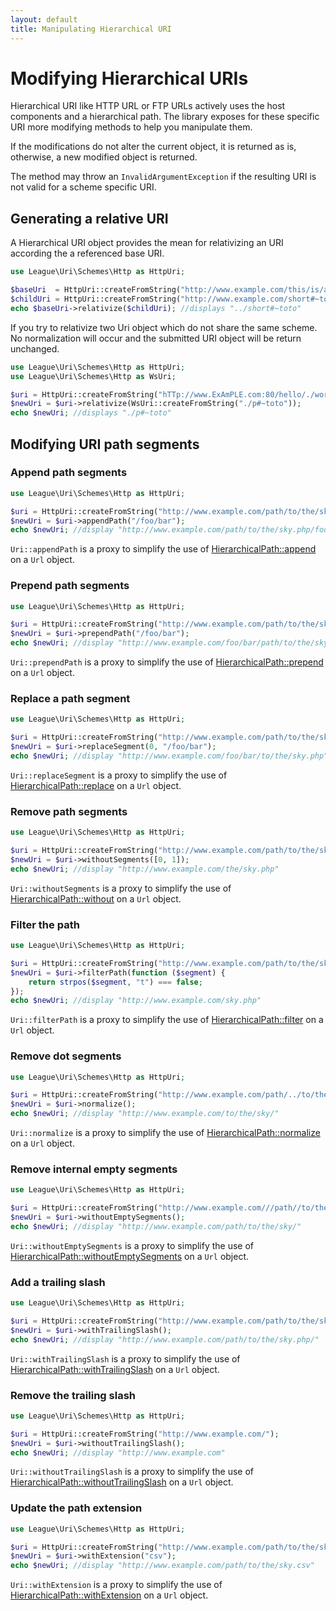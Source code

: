 ```yaml
---
layout: default
title: Manipulating Hierarchical URI
---
```


# Modifying Hierarchical URIs

Hierarchical URI like HTTP URL or FTP URLs actively uses the host components and a hierarchical path. The library exposes for these specific URI more modifying methods to help you manipulate them.

<p class="message-notice">If the modifications do not alter the current object, it is returned as is, otherwise, a new modified object is returned.</p>

<p class="message-warning">The method may throw an <code>InvalidArgumentException</code> if the resulting URI is not valid for a scheme specific URI.</p>

## Generating a relative URI

A Hierarchical URI object provides the mean for relativizing an URI according the a referenced base URI.

~~~php
use League\Uri\Schemes\Http as HttpUri;

$baseUri  = HttpUri::createFromString("http://www.example.com/this/is/a/long/uri/");
$childUri = HttpUri::createFromString("http://www.example.com/short#~toto");
echo $baseUri->relativize($childUri); //displays "../short#~toto"
~~~

<p class="message-notice">If you try to relativize two Uri object which do not share the same scheme. No normalization will occur and the submitted URI object will be return unchanged.</p>

~~~php
use League\Uri\Schemes\Http as HttpUri;
use League\Uri\Schemes\Http as WsUri;

$uri = HttpUri::createFromString("hTTp://www.ExAmPLE.com:80/hello/./wor ld?who=f+3#title");
$newUri = $uri->relativize(WsUri::createFromString("./p#~toto"));
echo $newUri; //displays "./p#~toto"
~~~

## Modifying URI path segments

### Append path segments

~~~php
use League\Uri\Schemes\Http as HttpUri;

$uri = HttpUri::createFromString("http://www.example.com/path/to/the/sky.php");
$newUri = $uri->appendPath("/foo/bar");
echo $newUri; //display "http://www.example.com/path/to/the/sky.php/foo/bar"
~~~

`Uri::appendPath` is a proxy to simplify the use of [HierarchicalPath::append](/4.0/components/hierarchical-path/#append-segments) on a `Url` object.

### Prepend path segments

~~~php
use League\Uri\Schemes\Http as HttpUri;

$uri = HttpUri::createFromString("http://www.example.com/path/to/the/sky.php");
$newUri = $uri->prependPath("/foo/bar");
echo $newUri; //display "http://www.example.com/foo/bar/path/to/the/sky.php"
~~~

`Uri::prependPath` is a proxy to simplify the use of [HierarchicalPath::prepend](/4.0/components/hierarchical-path/#prepend-segments) on a `Url` object.

### Replace a path segment

~~~php
use League\Uri\Schemes\Http as HttpUri;

$uri = HttpUri::createFromString("http://www.example.com/path/to/the/sky.php");
$newUri = $uri->replaceSegment(0, "/foo/bar");
echo $newUri; //display "http://www.example.com/foo/bar/to/the/sky.php"
~~~

`Uri::replaceSegment` is a proxy to simplify the use of [HierarchicalPath::replace](/4.0/components/hierarchical-path/#replace-segments) on a `Url` object.

### Remove path segments

~~~php
use League\Uri\Schemes\Http as HttpUri;

$uri = HttpUri::createFromString("http://www.example.com/path/to/the/sky.php");
$newUri = $uri->withoutSegments([0, 1]);
echo $newUri; //display "http://www.example.com/the/sky.php"
~~~

`Uri::withoutSegments` is a proxy to simplify the use of [HierarchicalPath::without](/4.0/components/hierarchical-path/#remove-segments) on a `Url` object.

### Filter the path

~~~php
use League\Uri\Schemes\Http as HttpUri;

$uri = HttpUri::createFromString("http://www.example.com/path/to/the/sky.php");
$newUri = $uri->filterPath(function ($segment) {
    return strpos($segment, "t") === false;
});
echo $newUri; //display "http://www.example.com/sky.php"
~~~

`Uri::filterPath` is a proxy to simplify the use of [HierarchicalPath::filter](/4.0/components/hierarchical-path/#filter-segments) on a `Url` object.

### Remove dot segments

~~~php
use League\Uri\Schemes\Http as HttpUri;

$uri = HttpUri::createFromString("http://www.example.com/path/../to/the/./sky/");
$newUri = $uri->normalize();
echo $newUri; //display "http://www.example.com/to/the/sky/"
~~~

`Uri::normalize` is a proxy to simplify the use of [HierarchicalPath::normalize](/4.0/components/hierarchical-path/#removing-dot-segments) on a `Url` object.

### Remove internal empty segments

~~~php
use League\Uri\Schemes\Http as HttpUri;

$uri = HttpUri::createFromString("http://www.example.com///path//to/the////sky//");
$newUri = $uri->withoutEmptySegments();
echo $newUri; //display "http://www.example.com/path/to/the/sky/"
~~~

`Uri::withoutEmptySegments` is a proxy to simplify the use of [HierarchicalPath::withoutEmptySegments](/4.0/components/hierarchical-path/#removing-empty-segments) on a `Url` object.

### Add a trailing slash

~~~php
use League\Uri\Schemes\Http as HttpUri;

$uri = HttpUri::createFromString("http://www.example.com/path/to/the/sky.php");
$newUri = $uri->withTrailingSlash();
echo $newUri; //display "http://www.example.com/path/to/the/sky.php/"
~~~

`Uri::withTrailingSlash` is a proxy to simplify the use of [HierarchicalPath::withTrailingSlash](/4.0/components/hierarchical-path/#path-trailing-slash-manipulation) on a `Url` object.

### Remove the trailing slash

~~~php
use League\Uri\Schemes\Http as HttpUri;

$uri = HttpUri::createFromString("http://www.example.com/");
$newUri = $uri->withoutTrailingSlash();
echo $newUri; //display "http://www.example.com"
~~~

`Uri::withoutTrailingSlash` is a proxy to simplify the use of [HierarchicalPath::withoutTrailingSlash](/4.0/components/hierarchical-path/#path-trailing-slash-manipulation) on a `Url` object.

### Update the path extension

~~~php
use League\Uri\Schemes\Http as HttpUri;

$uri = HttpUri::createFromString("http://www.example.com/path/to/the/sky.php");
$newUri = $uri->withExtension("csv");
echo $newUri; //display "http://www.example.com/path/to/the/sky.csv"
~~~

`Uri::withExtension` is a proxy to simplify the use of [HierarchicalPath::withExtension](/4.0/components/hierarchical-path/#path-extension-manipulation) on a `Url` object.
